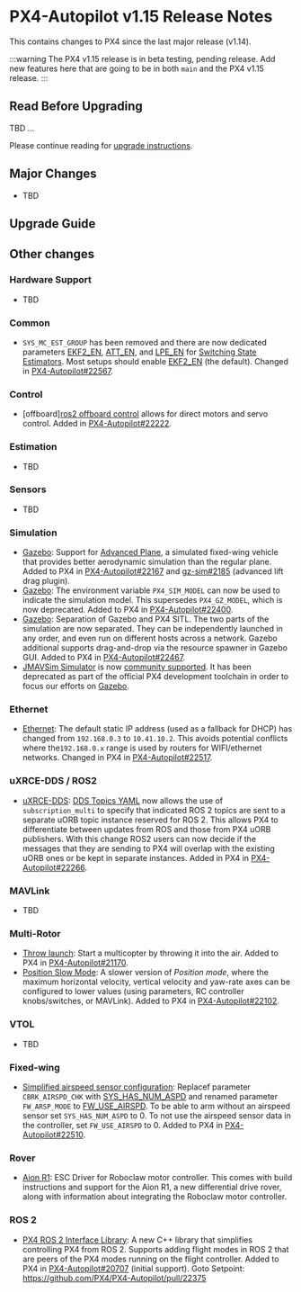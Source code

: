 # PX4-Autopilot v1.15 Release Notes

<Badge type="warning" text="Beta"/>

This contains changes to PX4 since the last major release (v1.14).

:::warning
The PX4 v1.15 release is in beta testing, pending release.
Add new features here that are going to be in both `main` and the PX4 v1.15 release.
:::

## Read Before Upgrading

TBD ...

Please continue reading for [upgrade instructions](#upgrade-guide).

## Major Changes

- TBD

## Upgrade Guide

## Other changes

### Hardware Support

- TBD

### Common

- `SYS_MC_EST_GROUP` has been removed and there are now dedicated parameters [EKF2_EN](../advanced_config/parameter_reference.md#EKF2_EN), [ATT_EN](../advanced_config/parameter_reference.md#ATT_EN), and [LPE_EN](../advanced_config/parameter_reference.md#LPE_EN) for [Switching State Estimators](../advanced/switching_state_estimators.md).
  Most setups should enable [EKF2_EN](../advanced_config/parameter_reference.md#EKF2_EN) (the default).
  Changed in [PX4-Autopilot#22567](https://github.com/PX4/PX4-Autopilot/pull/22567).

### Control

- [offboard][ros2 offboard control](../flight_modes/offboard.md#ros-2-messages) allows for direct motors and servo control.
  Added in [PX4-Autopilot#22222](https://github.com/PX4/PX4-Autopilot/pull/22222).

### Estimation

- TBD

### Sensors

- TBD

### Simulation

- [Gazebo](../sim_gazebo_gz/index.md): Support for [Advanced Plane](../sim_gazebo_gz/vehicles.md#advanced-plane), a simulated fixed-wing vehicle that provides better aerodynamic simulation than the regular plane.
  Added to PX4 in [PX4-Autopilot#22167](https://github.com/PX4/PX4-Autopilot/pull/22167) and [gz-sim#2185](https://github.com/gazebosim/gz-sim/pull/2185) (advanced lift drag plugin).
- [Gazebo](../sim_gazebo_gz/index.md): The environment variable `PX4_SIM_MODEL` can now be used to indicate the simulation model.
  This supersedes `PX4_GZ_MODEL`, which is now deprecated.
  Added to PX4 in [PX4-Autopilot#22400](https://github.com/PX4/PX4-Autopilot/pull/22400).
- [Gazebo](../sim_gazebo_gz/index.md): Separation of Gazebo and PX4 SITL.
  The two parts of the simulation are now separated.
  They can be independently launched in any order, and even run on different hosts across a network.
  Gazebo additional supports drag-and-drop via the resource spawner in Gazebo GUI.
  Added to PX4 in [PX4-Autopilot#22467](https://github.com/PX4/PX4-Autopilot/pull/22467).
- [JMAVSim Simulator](../sim_jmavsim/index.md) is now [community supported](../simulation/community_supported_simulators.md).
  It has been deprecated as part of the official PX4 development toolchain in order to focus our efforts on [Gazebo](../sim_gazebo_gz/index.md).

### Ethernet

- [Ethernet](../advanced_config/ethernet_setup.md): The default static IP address (used as a fallback for DHCP) has changed from `192.168.0.3` to `10.41.10.2`.
  This avoids potential conflicts where the`192.168.0.x` range is used by routers for WIFI/ethernet networks.
  Changed in PX4 in [PX4-Autopilot#22517](https://github.com/PX4/PX4-Autopilot/pull/22517).

### uXRCE-DDS / ROS2

- [uXRCE-DDS](../middleware/uxrce_dds.md): [DDS Topics YAML](../middleware/uxrce_dds.md#dds-topics-yaml) now allows the use of `subscription_multi` to specify that indicated ROS 2 topics are sent to a separate uORB topic instance reserved for ROS 2.
  This allows PX4 to differentiate between updates from ROS and those from PX4 uORB publishers.
  With this change ROS2 users can now decide if the messages that they are sending to PX4 will overlap with the existing uORB ones or be kept in separate instances.
  Added in PX4 in [PX4-Autopilot#22266](https://github.com/PX4/PX4-Autopilot/pull/22266).

### MAVLink

- TBD

### Multi-Rotor

- [Throw launch](../flight_modes_mc/throw_launch.md)<Badge type="warning" text="Experimental"/>: Start a multicopter by throwing it into the air.
  Added to PX4 in [PX4-Autopilot#21170](https://github.com/PX4/PX4-Autopilot/pull/21170).
- [Position Slow Mode](../flight_modes_mc/position_slow.md): A slower version of _Position mode_, where the maximum horizontal velocity, vertical velocity and yaw-rate axes can be configured to lower values (using parameters, RC controller knobs/switches, or MAVLink).
  Added to PX4 in [PX4-Autopilot#22102](https://github.com/PX4/PX4-Autopilot/pull/22102).

### VTOL

- TBD

### Fixed-wing

- [Simplified airspeed sensor configuration](../config_vtol/vtol_without_airspeed_sensor.md):
  Replacef parameter `CBRK_AIRSPD_CHK` with [SYS_HAS_NUM_ASPD](../advanced_config/parameter_reference.md#SYS_HAS_NUM_ASPD) and renamed parameter `FW_ARSP_MODE` to [FW_USE_AIRSPD](../advanced_config/parameter_reference.md#FW_USE_AIRSPD).
  To be able to arm without an airspeed sensor set `SYS_HAS_NUM_ASPD` to 0.
  To not use the airspeed sensor data in the controller, set `FW_USE_AIRSPD` to 0.
  Added to PX4 in [PX4-Autopilot#22510](https://github.com/PX4/PX4-Autopilot/pull/22510).

### Rover

- [Aion R1](../frames_rover/aion_r1.md)<Badge type="warning" text="Experimental"/>: ESC Driver for Roboclaw motor controller. This comes with build instructions and support for the Aion R1, a new differential drive rover, along with information about integrating the Roboclaw motor controller.

### ROS 2

- [PX4 ROS 2 Interface Library](../ros2/px4_ros2_interface_lib.md)<Badge type="warning" text="Experimental"/>: A new C++ library that simplifies controlling PX4 from ROS 2.
  Supports adding flight modes in ROS 2 that are peers of the PX4 modes running on the flight controller.
  Added to PX4 in [PX4-Autopilot#20707](https://github.com/PX4/PX4-Autopilot/pull/20707) (initial support). Goto Setpoint: https://github.com/PX4/PX4-Autopilot/pull/22375
